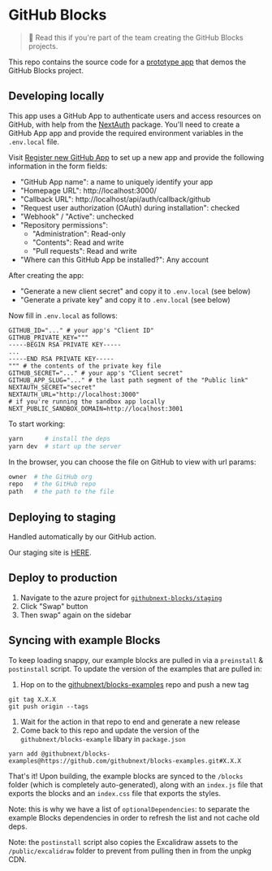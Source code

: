# GitHub Blocks

> 📣 Read this if you're part of the team creating the GitHub Blocks projects.

This repo contains the source code for a [prototype app](https://blocks.githubnext.com/) that demos the GitHub Blocks project.

## Developing locally

This app uses a GitHub App to authenticate users and access resources on GitHub, with help from the [NextAuth](https://next-auth.js.org/) package. You'll need to create a GitHub App app and provide the required environment variables in the `.env.local` file.

Visit [Register new GitHub App](https://github.com/settings/apps/new) to set up a new app and provide the following information in the form fields:

- "GitHub App name": a name to uniquely identify your app
- "Homepage URL": http://localhost:3000/
- "Callback URL": http://localhost/api/auth/callback/github
- "Request user authorization (OAuth) during installation": checked
- "Webhook" / "Active": unchecked
- "Repository permissions":
  - "Administration": Read-only
  - "Contents": Read and write
  - "Pull requests": Read and write
- "Where can this GitHub App be installed?": Any account

After creating the app:

- "Generate a new client secret" and copy it to `.env.local` (see below)
- "Generate a private key" and copy it to `.env.local` (see below)

Now fill in `.env.local` as follows:

```
GITHUB_ID="..." # your app's "Client ID"
GITHUB_PRIVATE_KEY="""
-----BEGIN RSA PRIVATE KEY-----
...
-----END RSA PRIVATE KEY-----
""" # the contents of the private key file
GITHUB_SECRET="..." # your app's "Client secret"
GITHUB_APP_SLUG="..." # the last path segment of the "Public link"
NEXTAUTH_SECRET="secret"
NEXTAUTH_URL="http://localhost:3000"
# if you're running the sandbox app locally
NEXT_PUBLIC_SANDBOX_DOMAIN=http://localhost:3001
```

To start working:

```bash
yarn      # install the deps
yarn dev  # start up the server
```

In the browser, you can choose the file on GitHub to view with url params:

```bash
owner  # the GitHub org
repo   # the GitHub repo
path   # the path to the file
```

## Deploying to staging

Handled automatically by our GitHub action.

Our staging site is [HERE](https://githubnext-blocks-staging.azurewebsites.net/githubnext/blocks-tutorial?path=README.md).

## Deploy to production

1. Navigate to the azure project for [`githubnext-blocks/staging`](https://portal.azure.com/#@githubazure.onmicrosoft.com/resource/subscriptions/b394e68d-7472-42fd-bb1c-d73cb7f4fd3c/resourceGroups/githubnext-blocks-rg/providers/Microsoft.Web/sites/githubnext-blocks/slots/staging/appServices)
2. Click "Swap" button
3. Then swap" again on the sidebar

## Syncing with example Blocks

To keep loading snappy, our example blocks are pulled in via a `preinstall` & `postinstall` script. To update the version of the examples that are pulled in:

1. Hop on to the [githubnext/blocks-examples](https://github.com/githubnext/blocks-examples) repo and push a new tag

```
git tag X.X.X
git push origin --tags
```

1. Wait for the action in that repo to end and generate a new release
2. Come back to this repo and update the version of the `githubnext/blocks-example` libary in `package.json`

```
yarn add @githubnext/blocks-examples@https://github.com/githubnext/blocks-examples.git#X.X.X
```

That's it! Upon building, the example blocks are synced to the `/blocks` folder (which is completely auto-generated), along with an `index.js` file that exports the blocks and an `index.css` file that exports the styles.

Note: this is why we have a list of `optionalDependencies`: to separate the example Blocks dependencies in order to refresh the list and not cache old deps.

Note: the `postinstall` script also copies the Excalidraw assets to the `/public/excalidraw` folder to prevent from pulling then in from the unpkg CDN.

